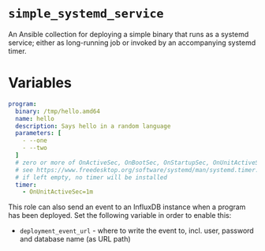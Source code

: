 # `simple_systemd_service`

An Ansible collection for deploying a simple binary that runs as a systemd service; either as long-running job or invoked by an accompanying systemd timer.

# Variables

```yaml
program:
  binary: /tmp/hello.amd64
  name: hello
  description: Says hello in a random language
  parameters: [
    - --one
    - --two
  ]
  # zero or more of OnActiveSec, OnBootSec, OnStartupSec, OnUnitActiveSec, OnUnitInactiveSec
  # see https://www.freedesktop.org/software/systemd/man/systemd.timer.html#OnActiveSec=
  # if left empty, no timer will be installed
  timer:
    - OnUnitActiveSec=1m
```

This role can also send an event to an InfluxDB instance when a program has been deployed. Set the following variable in order to enable this:

* `deployment_event_url` - where to write the event to, incl. user, password and database name (as URL path)
